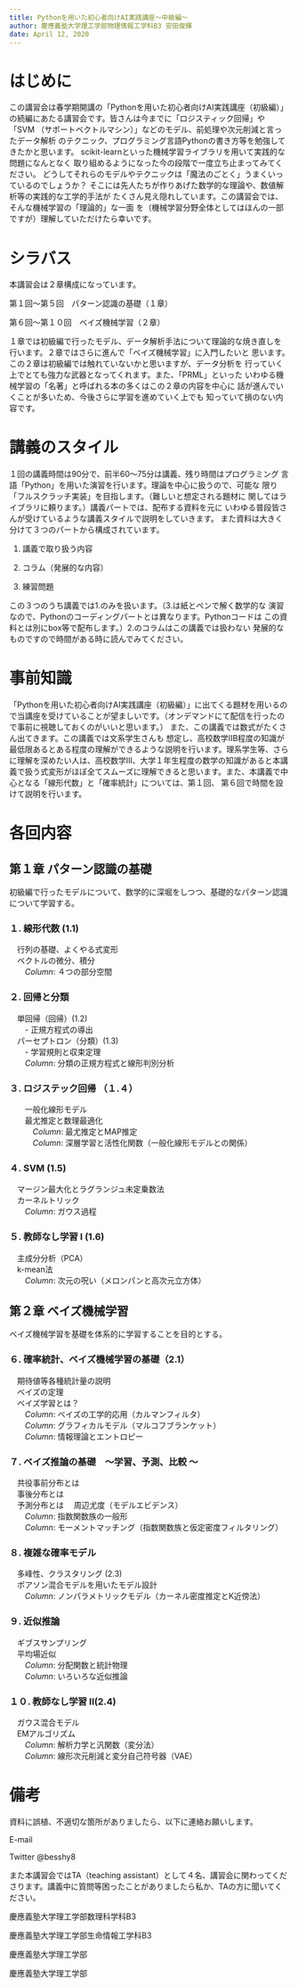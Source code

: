 ```yaml
---
title: Pythonを用いた初心者向けAI実践講座〜中級編〜
author: 慶應義塾大学理工学部物理情報工学科B3 安田俊輝
date: April 12, 2020
---
```


# はじめに
この講習会は春学期開講の「Pythonを用いた初心者向けAI実践講座（初級編）」
の続編にあたる講習会です。皆さんは今までに「ロジスティック回帰」や「SVM
（サポートベクトルマシン）」などのモデル、前処理や次元削減と言ったデータ解析
のテクニック、プログラミング言語Pythonの書き方等を勉強してきたかと思います。
scikit-learnといった機械学習ライブラリを用いて実践的な問題になんとなく
取り組めるようになった今の段階で一度立ち止まってみてください。
どうしてそれらのモデルやテクニックは「魔法のごとく」うまくいっているのでしょうか？
そこには先人たちが作りあげた数学的な理論や、数値解析等の実践的な工学的手法が
たくさん見え隠れしています。この講習会では、そんな機械学習の「理論的」な一面
を（機械学習分野全体としてはほんの一部ですが）理解していただけたら幸いです。

# シラバス
本講習会は２章構成になっています。

第１回〜第５回　パターン認識の基礎（１章）

第６回〜第１０回　ベイズ機械学習（２章）

１章では初級編で行ったモデル、データ解析手法について理論的な焼き直しを
行います。２章ではさらに進んで「ベイズ機械学習」に入門したいと
思います。この２章は初級編では触れていないかと思いますが、データ分析を
行っていく上でとても強力な武器となってくれます。また、「PRML」といった
いわゆる機械学習の「名著」と呼ばれる本の多くはこの２章の内容を中心に
話が進んでいくことが多いため、今後さらに学習を進めていく上でも
知っていて損のない内容です。

# 講義のスタイル
１回の講義時間は90分で、前半60〜75分は講義、残り時間はプログラミング
言語「Python」を用いた演習を行います。理論を中心に扱うので、可能な
限り「フルスクラッチ実装」を目指します。（難しいと想定される題材に
関してはライブラリに頼ります。）講義パートでは、配布する資料を元に
いわゆる普段皆さんが受けているような講義スタイルで説明をしていきます。
また資料は大きく分けて３つのパートから構成されています。

1. 講義で取り扱う内容

2. コラム（発展的な内容）

3. 練習問題

この３つのうち講義では1.のみを扱います。（3.は紙とペンで解く数学的な
演習なので、Pythonのコーディングパートとは異なります。Pythonコードは
この資料とは別にbox等で配布します。）2.のコラムはこの講義では扱わない
発展的なものですので時間がある時に読んでみてください。

# 事前知識
「Pythonを用いた初心者向けAI実践講座（初級編）」に出てくる題材を用いるので当講座を受けていることが望ましいです。（オンデマンドにて配信を行ったので事前に視聴しておくのがいいと思います。）
また、この講義では数式がたくさん出てきます。この講義では文系学生さんも
想定し、高校数学ⅡB程度の知識が最低限あるとある程度の理解ができるような説明を行います。理系学生等、さらに理解を深めたい人は、高校数学Ⅲ、大学１年生程度の数学の知識があると本講義で扱う式変形がほぼ全てスムーズに理解できると思います。また、本講義で中心となる「線形代数」と「確率統計」については、第１回、
第６回で時間を設けて説明を行います。

# 各回内容
## 第１章 パターン認識の基礎
初級編で行ったモデルについて、数学的に深堀をしつつ、基礎的なパターン認識について学習する。  

### １. 線形代数 (1.1)
　行列の基礎、よくやる式変形  
　ベクトルの微分、積分  
　　$Column$: ４つの部分空間  

### ２. 回帰と分類
　単回帰（回帰）(1.2)  
　　- 正規方程式の導出  
　パーセプトロン（分類）(1.3)  
　　- 学習規則と収束定理  
　　$Column$: 分類の正規方程式と線形判別分析

### ３. ロジステック回帰 （１.４）
　　一般化線形モデル  
　　最尤推定と数理最適化  
　　　$Column$: 最尤推定とMAP推定  
  　　　$Column$: 深層学習と活性化関数（一般化線形モデルとの関係）

### ４. SVM (1.5)
　マージン最大化とラグランジュ未定乗数法  
　カーネルトリック  
　　$Column$: ガウス過程  

### ５. 教師なし学習 I (1.6)
　主成分分析（PCA）          
　k-mean法  
　　$Column$: 次元の呪い（メロンパンと高次元立方体）  

## 第２章 ベイズ機械学習
ベイズ機械学習を基礎を体系的に学習することを目的とする。

### ６. 確率統計、ベイズ機械学習の基礎（2.1）
　期待値等各種統計量の説明  
　ベイズの定理  
　ベイズ学習とは？   
　　$Column$: ベイズの工学的応用（カルマンフィルタ）  
　　$Column$: グラフィカルモデル（マルコフブランケット）  
　　$Column$: 情報理論とエントロピー

### ７. ベイズ推論の基礎　〜学習、予測、比較 〜
　共役事前分布とは  
　事後分布とは  
　予測分布とは
　周辺尤度（モデルエビデンス）    
　　$Column$: 指数関数族の一般形  
　　$Column$: モーメントマッチング（指数関数族と仮定密度フィルタリング）  
  

### ８. 複雑な確率モデル
　多峰性、クラスタリング (2.3)  
　ポアソン混合モデルを用いたモデル設計  
　　$Column$: ノンパラメトリックモデル（カーネル密度推定とK近傍法）  

### ９. 近似推論
　ギブスサンプリング  
　平均場近似  
　　$Column$: 分配関数と統計物理  
　　$Column$: いろいろな近似推論  

### １０. 教師なし学習 II(2.4)
　ガウス混合モデル  
 　EMアルゴリズム  
　　$Column$: 解析力学と汎関数（変分法）  
　　$Column$: 線形次元削減と変分自己符号器（VAE）  


# 備考
資料に誤植、不適切な箇所がありましたら、以下に連絡お願いします。

E-mail 

Twitter @besshy8

また本講習会ではTA（teaching assistant）として４名、講習会に関わってくだ
さります。講義中に質問等困ったことがありましたら私か、TAの方に聞いてください。

慶應義塾大学理工学部数理科学科B3

慶應義塾大学理工学部生命情報工学科B3

慶應義塾大学理工学部

慶應義塾大学理工学部
